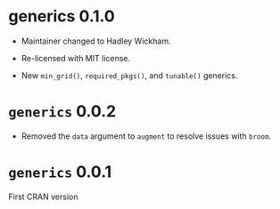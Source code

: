 # generics 0.1.0

* Maintainer changed to Hadley Wickham.

* Re-licensed with MIT license.

* New `min_grid()`, `required_pkgs()`, and `tunable()` generics.

# `generics` 0.0.2

* Removed the `data` argument to `augment` to resolve issues with `broom`. 

# `generics` 0.0.1

First CRAN version


